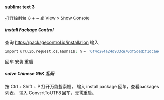 #### sublime text 3

打开控制台 C + ~ 或 View > Show Console

##### install Package Control
查询 https://packagecontrol.io/installation
输入
``` bash
import urllib.request,os,hashlib; h = '6f4c264a24d933ce70df5dedcf1dcaee' + 'ebe013ee18cced0ef93d5f746d80ef60'; pf = 'Package Control.sublime-package'; ipp = sublime.installed_packages_path(); urllib.request.install_opener( urllib.request.build_opener( urllib.request.ProxyHandler()) ); by = urllib.request.urlopen( 'http://packagecontrol.io/' + pf.replace(' ', '%20')).read(); dh = hashlib.sha256(by).hexdigest(); print('Error validating download (got %s instead of %s), please try manual install' % (dh, h)) if dh != h else open(os.path.join( ipp, pf), 'wb' ).write(by)
```
回车 安装 重启

##### solve Chinese GBK 乱码
按 Ctrl + Shift + P 打开万能搜索框，
输入 install package 回车，查看packages列表，
输入 ConvertToUTF8 回车，无需重启。
